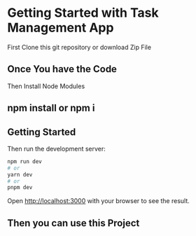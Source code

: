 # Getting Started with Task Management App

First Clone this git repository or download Zip File

## Once You have the Code

Then Install Node Modules

## npm install or npm i

## Getting Started

Then run the development server:

```bash
npm run dev
# or
yarn dev
# or
pnpm dev
```

Open [http://localhost:3000](http://localhost:3000) with your browser to see the result.

## Then you can use this Project
